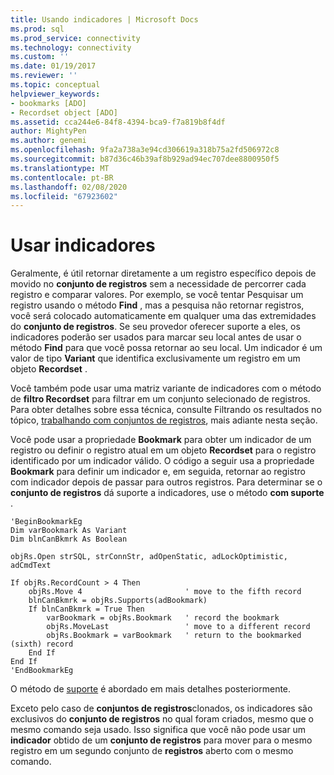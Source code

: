```yaml
---
title: Usando indicadores | Microsoft Docs
ms.prod: sql
ms.prod_service: connectivity
ms.technology: connectivity
ms.custom: ''
ms.date: 01/19/2017
ms.reviewer: ''
ms.topic: conceptual
helpviewer_keywords:
- bookmarks [ADO]
- Recordset object [ADO]
ms.assetid: cca244e6-84f8-4394-bca9-f7a819b8f4df
author: MightyPen
ms.author: genemi
ms.openlocfilehash: 9fa2a738a3e94cd306619a318b75a2fd506972c8
ms.sourcegitcommit: b87d36c46b39af8b929ad94ec707dee8800950f5
ms.translationtype: MT
ms.contentlocale: pt-BR
ms.lasthandoff: 02/08/2020
ms.locfileid: "67923602"
---
```

# <a name="using-bookmarks"></a>Usar indicadores
Geralmente, é útil retornar diretamente a um registro específico depois de movido no **conjunto de registros** sem a necessidade de percorrer cada registro e comparar valores. Por exemplo, se você tentar Pesquisar um registro usando o método **Find** , mas a pesquisa não retornar registros, você será colocado automaticamente em qualquer uma das extremidades do **conjunto de registros**. Se seu provedor oferecer suporte a eles, os indicadores poderão ser usados para marcar seu local antes de usar o método **Find** para que você possa retornar ao seu local. Um indicador é um valor de tipo **Variant** que identifica exclusivamente um registro em um objeto **Recordset** .  
  
 Você também pode usar uma matriz variante de indicadores com o método de **filtro Recordset** para filtrar em um conjunto selecionado de registros. Para obter detalhes sobre essa técnica, consulte Filtrando os resultados no tópico, [trabalhando com conjuntos de registros](../../../ado/guide/data/working-with-recordsets.md), mais adiante nesta seção.  
  
 Você pode usar a propriedade **Bookmark** para obter um indicador de um registro ou definir o registro atual em um objeto **Recordset** para o registro identificado por um indicador válido. O código a seguir usa a propriedade **Bookmark** para definir um indicador e, em seguida, retornar ao registro com indicador depois de passar para outros registros. Para determinar se o **conjunto de registros** dá suporte a indicadores, use o método **com suporte** .  
  
```  
'BeginBookmarkEg  
Dim varBookmark As Variant  
Dim blnCanBkmrk As Boolean  
  
objRs.Open strSQL, strConnStr, adOpenStatic, adLockOptimistic, adCmdText  
  
If objRs.RecordCount > 4 Then  
    objRs.Move 4                       ' move to the fifth record  
    blnCanBkmrk = objRs.Supports(adBookmark)  
    If blnCanBkmrk = True Then  
        varBookmark = objRs.Bookmark   ' record the bookmark  
        objRs.MoveLast                 ' move to a different record  
        objRs.Bookmark = varBookmark   ' return to the bookmarked (sixth) record  
    End If  
End If  
'EndBookmarkEg  
```  
  
 O método de [suporte](../../../ado/reference/ado-api/supports-method.md) é abordado em mais detalhes posteriormente.  
  
 Exceto pelo caso de **conjuntos de registros**clonados, os indicadores são exclusivos do **conjunto de registros** no qual foram criados, mesmo que o mesmo comando seja usado. Isso significa que você não pode usar um **indicador** obtido de um **conjunto de registros** para mover para o mesmo registro em um segundo conjunto de **registros** aberto com o mesmo comando.
